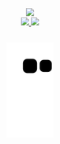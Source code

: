 <div id="header" align="center">
  <img src="https://giphy.com/embed/vzO0Vc8b2VBLi/giphy.gif" width="100"/>
</div>

<div align="center" />

<div align="center">
  <a href="https://github.com/lucasAguiar11">
  <img height="180em" src="https://github-readme-stats.vercel.app/api?username=lucasAguiar11&show_icons=true&theme=tokyonight&include_all_commits=true&count_private=true"/>
  <img height="180em" src="https://github-readme-stats.vercel.app/api/top-langs/?username=lucasAguiar11&layout=compact&langs_count=7&theme=tokyonight"/>
</div>

<br />

<div>

![Snake animation](https://github.com/lucasAguiar11/lucasAguiar11/blob/output/github-contribution-grid-snake.svg)

</div>

